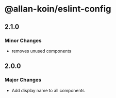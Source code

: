 # @allan-koin/eslint-config

## 2.1.0

### Minor Changes

- removes unused components

## 2.0.0

### Major Changes

- Add display name to all components
